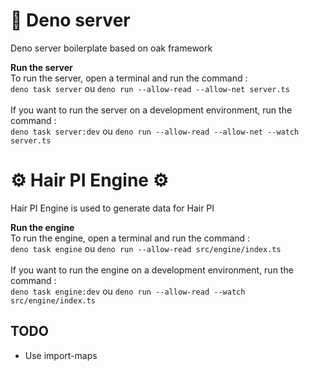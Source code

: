 # 🦕 Deno server

Deno server boilerplate based on oak framework

**Run the server**\
To run the server, open a terminal and run the command :\
`deno task server` ou `deno run --allow-read --allow-net server.ts`\
\
If you want to run the server on a development environment, run the command :\
`deno task server:dev` ou `deno run --allow-read --allow-net --watch server.ts`

# ⚙ Hair PI Engine ⚙

Hair PI Engine is used to generate data for Hair PI

**Run the engine**\
To run the engine, open a terminal and run the command :\
`deno task engine` ou `deno run --allow-read src/engine/index.ts`\
\
If you want to run the engine on a development environment, run the command :\
`deno task engine:dev` ou `deno run --allow-read --watch src/engine/index.ts`

## TODO

- Use import-maps
